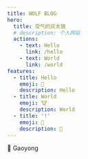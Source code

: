 ```yaml
---
title: WOLF BLOG
hero:
  title: 受气的灰太狼
  # description: 个人网站
  actions:
    - text: Hello
      link: /hello
    - text: World
      link: /world
features:
  - title: Hello
    emoji: 🐺
    description: Hello
  - title: World
    emoji: 🐮
    description: World
  - title: '!'
    emoji: 🦊
    description: 🚀
---
```


🐺 Gaoyong
